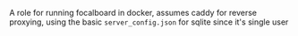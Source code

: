 A role for running focalboard in docker, assumes caddy for reverse proxying, using the
basic `server_config.json` for sqlite since it's single user

